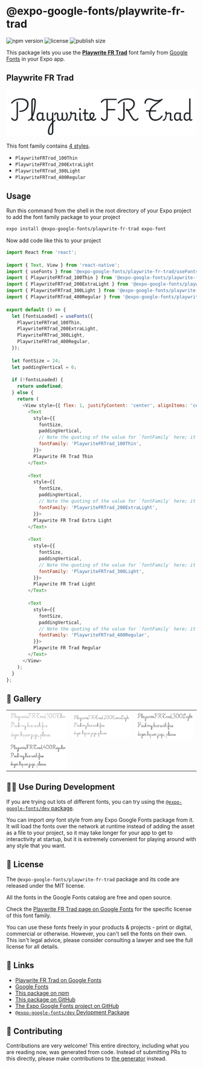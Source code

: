 # @expo-google-fonts/playwrite-fr-trad

![npm version](https://flat.badgen.net/npm/v/@expo-google-fonts/playwrite-fr-trad)
![license](https://flat.badgen.net/github/license/expo/google-fonts)
![publish size](https://flat.badgen.net/packagephobia/install/@expo-google-fonts/playwrite-fr-trad)

This package lets you use the [**Playwrite FR Trad**](https://fonts.google.com/specimen/Playwrite+FR+Trad) font family from [Google Fonts](https://fonts.google.com/) in your Expo app.

## Playwrite FR Trad

![Playwrite FR Trad](./font-family.png)

This font family contains [4 styles](#-gallery).

- `PlaywriteFRTrad_100Thin`
- `PlaywriteFRTrad_200ExtraLight`
- `PlaywriteFRTrad_300Light`
- `PlaywriteFRTrad_400Regular`

## Usage

Run this command from the shell in the root directory of your Expo project to add the font family package to your project
```sh
expo install @expo-google-fonts/playwrite-fr-trad expo-font
```

Now add code like this to your project
```js
import React from 'react';

import { Text, View } from 'react-native';
import { useFonts } from '@expo-google-fonts/playwrite-fr-trad/useFonts';
import { PlaywriteFRTrad_100Thin } from '@expo-google-fonts/playwrite-fr-trad/100Thin';
import { PlaywriteFRTrad_200ExtraLight } from '@expo-google-fonts/playwrite-fr-trad/200ExtraLight';
import { PlaywriteFRTrad_300Light } from '@expo-google-fonts/playwrite-fr-trad/300Light';
import { PlaywriteFRTrad_400Regular } from '@expo-google-fonts/playwrite-fr-trad/400Regular';

export default () => {
  let [fontsLoaded] = useFonts({
    PlaywriteFRTrad_100Thin,
    PlaywriteFRTrad_200ExtraLight,
    PlaywriteFRTrad_300Light,
    PlaywriteFRTrad_400Regular,
  });

  let fontSize = 24;
  let paddingVertical = 6;

  if (!fontsLoaded) {
    return undefined;
  } else {
    return (
      <View style={{ flex: 1, justifyContent: 'center', alignItems: 'center' }}>
        <Text
          style={{
            fontSize,
            paddingVertical,
            // Note the quoting of the value for `fontFamily` here; it expects a string!
            fontFamily: 'PlaywriteFRTrad_100Thin',
          }}>
          Playwrite FR Trad Thin
        </Text>

        <Text
          style={{
            fontSize,
            paddingVertical,
            // Note the quoting of the value for `fontFamily` here; it expects a string!
            fontFamily: 'PlaywriteFRTrad_200ExtraLight',
          }}>
          Playwrite FR Trad Extra Light
        </Text>

        <Text
          style={{
            fontSize,
            paddingVertical,
            // Note the quoting of the value for `fontFamily` here; it expects a string!
            fontFamily: 'PlaywriteFRTrad_300Light',
          }}>
          Playwrite FR Trad Light
        </Text>

        <Text
          style={{
            fontSize,
            paddingVertical,
            // Note the quoting of the value for `fontFamily` here; it expects a string!
            fontFamily: 'PlaywriteFRTrad_400Regular',
          }}>
          Playwrite FR Trad Regular
        </Text>
      </View>
    );
  }
};

```

## 🔡 Gallery


||||
|-|-|-|
|![PlaywriteFRTrad_100Thin](./PlaywriteFRTrad_100Thin.ttf.png)|![PlaywriteFRTrad_200ExtraLight](./PlaywriteFRTrad_200ExtraLight.ttf.png)|![PlaywriteFRTrad_300Light](./PlaywriteFRTrad_300Light.ttf.png)||
|![PlaywriteFRTrad_400Regular](./PlaywriteFRTrad_400Regular.ttf.png)||||


## 👩‍💻 Use During Development

If you are trying out lots of different fonts, you can try using the [`@expo-google-fonts/dev` package](https://github.com/expo/google-fonts/tree/master/font-packages/dev#readme).

You can import *any* font style from any Expo Google Fonts package from it. It will load the fonts
over the network at runtime instead of adding the asset as a file to your project, so it may take longer
for your app to get to interactivity at startup, but it is extremely convenient
for playing around with any style that you want.

## 📖 License

The `@expo-google-fonts/playwrite-fr-trad` package and its code are released under the MIT license.

All the fonts in the Google Fonts catalog are free and open source.

Check the [Playwrite FR Trad page on Google Fonts](https://fonts.google.com/specimen/Playwrite+FR+Trad) for the specific license of this font family.

You can use these fonts freely in your products & projects - print or digital, commercial or otherwise. However, you can't sell the fonts on their own. This isn't legal advice, please consider consulting a lawyer and see the full license for all details.

## 🔗 Links

- [Playwrite FR Trad on Google Fonts](https://fonts.google.com/specimen/Playwrite+FR+Trad)
- [Google Fonts](https://fonts.google.com/)
- [This package on npm](https://www.npmjs.com/package/@expo-google-fonts/playwrite-fr-trad)
- [This package on GitHub](https://github.com/expo/google-fonts/tree/master/font-packages/playwrite-fr-trad)
- [The Expo Google Fonts project on GitHub](https://github.com/expo/google-fonts)
- [`@expo-google-fonts/dev` Devlopment Package](https://github.com/expo/google-fonts/tree/master/font-packages/dev)

## 🤝 Contributing

Contributions are very welcome! This entire directory, including what you are reading now, was generated from code. Instead of submitting PRs to this directly, please make contributions to [the generator](https://github.com/expo/google-fonts/tree/master/packages/generator) instead.
